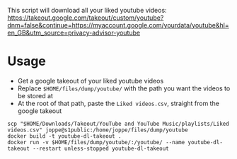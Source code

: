 This script will download all your liked youtube videos:
https://takeout.google.com/takeout/custom/youtube?dnm=false&continue=https://myaccount.google.com/yourdata/youtube&hl=en_GB&utm_source=privacy-advisor-youtube

# Usage
- Get a google takeout of your liked youtube videos
- Replace `$HOME/files/dump/youtube/` with the path you want the videos to be stored at
- At the root of that path, paste the `Liked videos.csv`, straight from the google takeout
```shell
scp "$HOME/Downloads/Takeout/YouTube and YouTube Music/playlists/Liked videos.csv" joppe@s1public:/home/joppe/files/dump/youtube
docker build -t youtube-dl-takeout .
docker run -v $HOME/files/dump/youtube/:/youtube/ --name youtube-dl-takeout --restart unless-stopped youtube-dl-takeout
```
